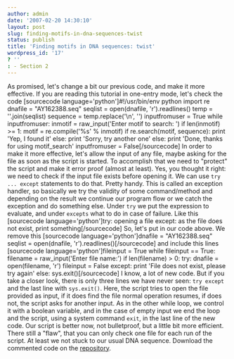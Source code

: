 ```yaml
---
author: admin
date: '2007-02-20 14:30:10'
layout: post
slug: finding-motifs-in-dna-sequences-twist
status: publish
title: 'Finding motifs in DNA sequences: twist'
wordpress_id: '17'
? ''
: - Section 2
---
```


As promised, let's change a bit our previous code, and make it more
effective. If you are reading this tutorial in one-entry mode, let's
check the code [sourcecode language='python']\#!/usr/bin/env python
import re dnafile = "AY162388.seq" seqlist = open(dnafile,
'r').readlines() temp = ''.join(seqlist) sequence = temp.replace('\\n',
'') inputfromuser = True while inputfromuser: inmotif =
raw\_input('Enter motif to search: ') if len(inmotif) \>= 1: motif =
re.compile('%s' % inmotif) if re.search(motif, sequence): print 'Yep, I
found it' else: print 'Sorry, try another one' else: print 'Done, thanks
for using motif\_search' inputfromuser = False[/sourcecode] In order to
make it more effective, let's allow the input of any file, maybe asking
for the file as soon as the script is started. To accomplish that we
need to "protect" the script and make it error proof (almost at least).
Yes, you thought it right: we need to check if the input file exists
before opening it. We can use `try ... except` statements to do that.
Pretty handy. This is called an exception handler, so basically we try
the validity of some command/method and depending on the result we
continue our program flow or we catch the exception and do something
else. Under `try` we put the expression to evaluate, and under `excepts`
what to do in case of failure. Like this [sourcecode
language='python']try: opening a file except: as the file does not
exist, print something[/sourcecode] So, let's put in our code above. We
remove this [sourcecode language='python']dnafile = "AY162388.seq"
seqlist = open(dnafile, 'r').readlines()[/sourcecode] and include this
lines [sourcecode language='python']fileinput = True while fileinput ==
True: filename = raw\_input('Enter file name:') if len(filename) \> 0:
try: dnafile = open(filename, 'r') fileinput = False except: print 'File
does not exist, please try again' else: sys.exit()[/sourcecode] I know,
a lot of new code. But if you take a closer look, there is only three
lines we have never seen: `try except` and the last line with
`sys.exit()`. Here, the script tries to open the file provided as input,
if it does find the file normal operation resumes, if does not, the
script asks for another input. As in the other while loop, we control it
with a boolean variable, and in the case of empty input we end the loop
and the script, using a system command `exit`, in the last line of the
new code. Our script is better now, not bulletproof, but a little bit
more efficient. There still a "flaw", that you can only check one file
for each run of the script. At least we not stuck to our usual DNA
sequence. Download the commented code on the
[repository](http://python.genedrift.org/repository/).
